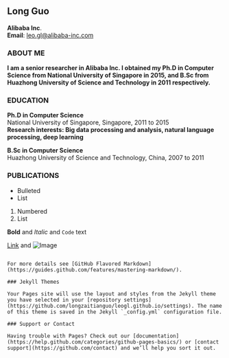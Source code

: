## Long Guo
__Alibaba Inc__.   
__Email__: leo.gl@alibaba-inc.com

### ABOUT ME

__I am a senior researcher in Alibaba Inc. I obtained my Ph.D in Computer Science from National University of Singapore in 2015, and B.Sc from Huazhong University of Science and Technology in 2011 respectively.__

### EDUCATION

__Ph.D in Computer Science__   
National University of Singapore, Singapore, 2011 to 2015   
__Research interests: Big data processing and analysis, natural language processing, deep learning__

__B.Sc in Computer Science__   
Huazhong University of Science and Technology, China, 2007 to 2011

### PUBLICATIONS

- Bulleted
- List

1. Numbered
2. List


**Bold** and _Italic_ and `Code` text

[Link](url) and ![Image](src)
```

For more details see [GitHub Flavored Markdown](https://guides.github.com/features/mastering-markdown/).

### Jekyll Themes

Your Pages site will use the layout and styles from the Jekyll theme you have selected in your [repository settings](https://github.com/longzaitianguo/leogl.github.io/settings). The name of this theme is saved in the Jekyll `_config.yml` configuration file.

### Support or Contact

Having trouble with Pages? Check out our [documentation](https://help.github.com/categories/github-pages-basics/) or [contact support](https://github.com/contact) and we’ll help you sort it out.
